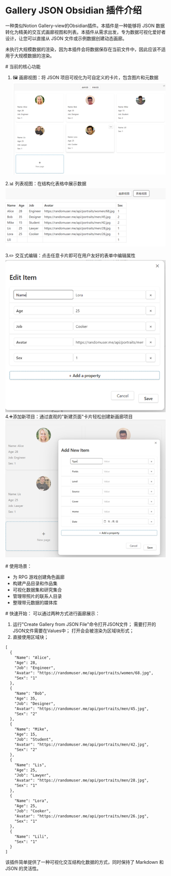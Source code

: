 # Gallery JSON Obsidian 插件介绍
一种类似Notion Gallery-view的Obsidian插件。本插件是一种能够将 JSON 数据转化为精美的交互式画廊视图和列表。本插件从需求出发，专为数据可视化爱好者设计，让您可以直接从 JSON 文件或示例数据创建动态画廊。

未执行大规模数据的渲染，因为本插件会将数据保存在当前文件中，因此应该不适用于大规模数据的渲染。

​# 当前的​核心功能

1. 🖼️ ​​画廊视图​​：将 JSON 项目可视化为可自定义的卡片，包含图片和元数据
![画廊视图](images/image.png)

2.📊 ​列表视图​​：在结构化表格中展示数据
![列表视图](images/image-2.png)

3.✏️ ​​交互式编辑​​：点击任意卡片即可在用户友好的表单中编辑属性
![属性编辑](images/image-3.png)
4.➕ ​​添加新项目​​：通过直观的"新建页面"卡片轻松创建新画廊项目
![​添加新项目​](images/image-1.png)

​# ​使用场景：​​

- 为 RPG 游戏创建角色画廊
- 构建产品目录和作品集
- 可视化数据集和研究集合
- 管理带照片的联系人目录
- 整理带元数据的媒体库

​# ​快速开始：​​
可以通过两种方式进行画廊展示：
1. 运行"Create Gallery from JSON File"命令打开JSON文件；
  需要打开的JSON文件需要在Values中；
  打开会会被渲染为区域块形式；
2. 直接使用区域块；
````gallery-json
[
  {
    "Name": "Alice",
    "Age": 28,
    "Job": "Engineer",
    "Avatar": "https://randomuser.me/api/portraits/women/68.jpg",
    "Sex": "1"
  },
  {
    "Name": "Bob",
    "Age": 35,
    "Job": "Designer",
    "Avatar": "https://randomuser.me/api/portraits/men/45.jpg",
    "Sex": "2"
  },
  {
    "Name": "Mike",
    "Age": 15,
    "Job": "Student",
    "Avatar": "https://randomuser.me/api/portraits/men/42.jpg",
    "Sex": "2"
  },
  {
    "Name": "Lis",
    "Age": 25,
    "Job": "Lawyer",
    "Avatar": "https://randomuser.me/api/portraits/men/28.jpg",
    "Sex": "1"
  },
  {
    "Name": "Lora",
    "Age": 25,
    "Job": "Cooker",
    "Avatar": "https://randomuser.me/api/portraits/men/26.jpg",
    "Sex": "1"
  },
  {
    "Name": "Lili",
    "Sex": "1"
  }
]
````



该插件简单提供了一种可视化交互结构化数据的方式，同时保持了 Markdown 和 JSON 的灵活性。